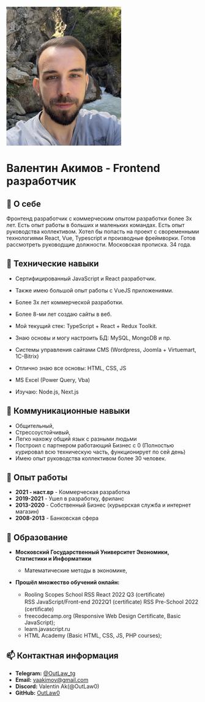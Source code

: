 ![Valentin Akimov](assets/img/IMG_2019_small.JPG)
# **Валентин Акимов - Frontend разработчик**

## 👋 О себе
Фронтенд разработчик с коммерческим опытом разработки более 3x лет. Есть опыт работы в больших и маленьких командах. Есть опыт руководства коллективом.
Хотел бы попасть на проект с своременными технологиями React, Vue, Typescript и производные фреймворки.
Готов рассмотреть руководщие должности.
Московская прописка. 34 года.

## 🌱 Технические навыки

- Сертифицированный JavaScript и React разработчик.
- Также имею большой опыт работы с VueJS приложениями.
- Более 3х лет коммерческой разработки.
- Более 8-ми лет создаю сайты в веб.
- Мой текущий стек: TypeScript + React + Redux Toolkit.
- Знаю основы и могу настроить БД: MySQL, MongoDB и пр.
- Системы управления сайтами CMS (Wordpress, Joomla + Virtuemart, 1C-Bitrix)
- Отлично знаю все основы: HTML, CSS, JS
- MS Excel (Power Query, Vba)

- Изучаю: Node.js, Next.js

## 👀 Коммуникационные навыки

- Общительный,
- Стрессоустойчивый,
- Легко нахожу общий язык с разными людьми
- Построил с партнером работающий Бизнес с 0 (Полностью курировал всю техническую часть, функционирует по сей день)
- Имею опыт руководства коллективом более 30 человек.

## 💎 Опыт работы
- **2021 - наст.вр** - Коммерческая разработка
- **2019-2021** - Ушел в разработку, фриланс
- **2013-2020** - Собственный Бизнес (курьерская служба и интернет магазин)
- **2008-2013** - Банковская сфера

## 🔬 Образование

- **Московский Государственный Университет Экономики, Статистики и Информатики** 
  - Математические методы в экономике,

- **Прошёл множество обучений онлайн:**
  - Rooling Scopes School
    RSS React 2022 Q3 (certiﬁcate)  
    RSS JavaScript/Front-end  2022Q1 (certiﬁcate)
    RSS Pre-School 2022 (certiﬁcate)
  - freecodecamp.org (Responsive Web Design Certificate, Basic JavaScript);
  - learn.javascript.ru
  - HTML Academy (Basic HTML, CSS, JS, PHP courses);


## 📫 Контактная информация

- **Telegram:** [@OutLaw_tg](https://t.me/outlaw_tg) 
- **Email:** <vaakimov@gmail.com>  
- **Discord:** Valentin Ak(@OutLaw0)
- **GitHub:** [OutLaw0](https://github.com/OutLaw0)  
